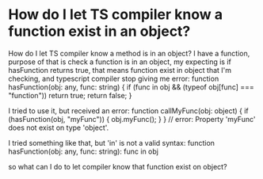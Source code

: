 
# How do I let TS compiler know a function exist in an object?

How do I let TS compiler know a method is in an object?
I have a function, purpose of that is check a function is in an object, my expecting is if hasFunction returns true, that means function exist in object that I'm checking, and typescript compiler stop giving me error:
function hasFunction(obj: any, func: string) {
    if (func in obj && (typeof obj[func] === "function"))
        return true;
    return false;
}

I tried to use it, but received an error:
function callMyFunc(obj: object) {
    if (hasFunction(obj, "myFunc")) {
        obj.myFunc();
    }
}
// error: Property 'myFunc' does not exist on type 'object'.

I tried something like that, but 'in' is not a valid syntax:
function hasFunction(obj: any, func: string): func in obj

so what can I do to let compiler know that function exist on object?

        